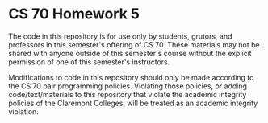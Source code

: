 # CS 70 Homework 5

The code in this repository is for use only by students, grutors,
and professors in this semester's offering of CS 70. These materials
may not be shared with anyone outside of this semester's course
without the explicit permission of one of this semester's instructors.

Modifications to code in this repository should only be made according
to the CS 70 pair programming policies. Violating those policies,
or adding code/text/materials to this repository that violate the
academic integrity policies of the Claremont Colleges, will be
treated as an academic integrity violation.
